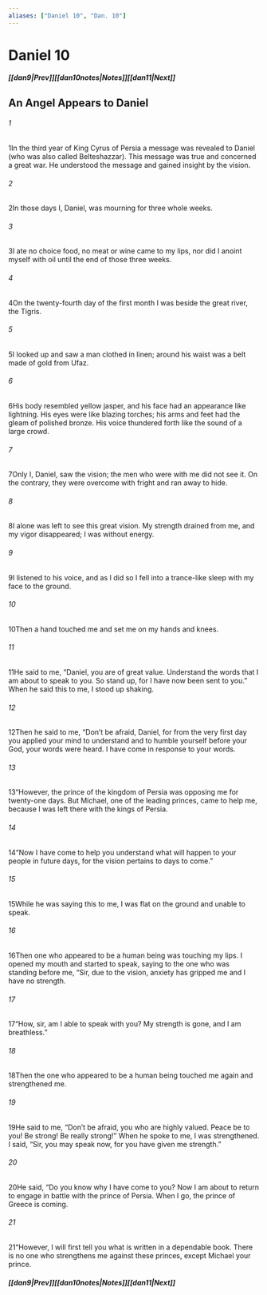 ```yaml
---
aliases: ["Daniel 10", "Dan. 10"]
---
```

# Daniel 10
##### <span class=arrow-left></span>[[dan9|Prev]]<span class=navigation-separator></span>[[dan10notes|Notes]]<span class=navigation-separator></span>[[dan11|Next]]<span class=arrow-right></span>
## An Angel Appears to Daniel
###### 1
<span class=verse-first>1</span>In the third year of King Cyrus of Persia a message was revealed to Daniel (who was also called Belteshazzar). This message was true and concerned a great war. He understood the message and gained insight by the vision.
<div class=paragraph-break></div>

###### 2
<span class=verse-first>2</span>In those days I, Daniel, was mourning for three whole weeks.
###### 3
<span class=verse-body>3</span>I ate no choice food, no meat or wine came to my lips, nor did I anoint myself with oil until the end of those three weeks.
<div class=paragraph-break></div>

###### 4
<span class=verse-first>4</span>On the twenty-fourth day of the first month I was beside the great river, the Tigris.
###### 5
<span class=verse-body>5</span>I looked up and saw a man clothed in linen; around his waist was a belt made of gold from Ufaz.
###### 6
<span class=verse-body>6</span>His body resembled yellow jasper, and his face had an appearance like lightning. His eyes were like blazing torches; his arms and feet had the gleam of polished bronze. His voice thundered forth like the sound of a large crowd.
###### 7
<span class=verse-body>7</span>Only I, Daniel, saw the vision; the men who were with me did not see it. On the contrary, they were overcome with fright and ran away to hide.
###### 8
<span class=verse-body>8</span>I alone was left to see this great vision. My strength drained from me, and my vigor disappeared; I was without energy.
###### 9
<span class=verse-body>9</span>I listened to his voice, and as I did so I fell into a trance-like sleep with my face to the ground.
<div class=paragraph-break></div>

###### 10
<span class=verse-first>10</span>Then a hand touched me and set me on my hands and knees.
###### 11
<span class=verse-body>11</span>He said to me, “Daniel, you are of great value. Understand the words that I am about to speak to you. So stand up, for I have now been sent to you.” When he said this to me, I stood up shaking.
###### 12
<span class=verse-body>12</span>Then he said to me, “Don’t be afraid, Daniel, for from the very first day you applied your mind to understand and to humble yourself before your God, your words were heard. I have come in response to your words.
###### 13
<span class=verse-body>13</span>“However, the prince of the kingdom of Persia was opposing me for twenty-one days. But Michael, one of the leading princes, came to help me, because I was left there with the kings of Persia.
###### 14
<span class=verse-body>14</span>“Now I have come to help you understand what will happen to your people in future days, for the vision pertains to days to come.”
###### 15
<span class=verse-body>15</span>While he was saying this to me, I was flat on the ground and unable to speak.
<div class=paragraph-break></div>

###### 16
<span class=verse-first>16</span>Then one who appeared to be a human being was touching my lips. I opened my mouth and started to speak, saying to the one who was standing before me, “Sir, due to the vision, anxiety has gripped me and I have no strength.
###### 17
<span class=verse-body>17</span>“How, sir, am I able to speak with you? My strength is gone, and I am breathless.”
<div class=paragraph-break></div>

###### 18
<span class=verse-first>18</span>Then the one who appeared to be a human being touched me again and strengthened me.
###### 19
<span class=verse-body>19</span>He said to me, “Don’t be afraid, you who are highly valued. Peace be to you! Be strong! Be really strong!” When he spoke to me, I was strengthened. I said, “Sir, you may speak now, for you have given me strength.”
###### 20
<span class=verse-body>20</span>He said, “Do you know why I have come to you? Now I am about to return to engage in battle with the prince of Persia. When I go, the prince of Greece is coming.
###### 21
<span class=verse-body>21</span>“However, I will first tell you what is written in a dependable book. There is no one who strengthens me against these princes, except Michael your prince.
##### <span class=arrow-left></span>[[dan9|Prev]]<span class=navigation-separator></span>[[dan10notes|Notes]]<span class=navigation-separator></span>[[dan11|Next]]<span class=arrow-right></span>